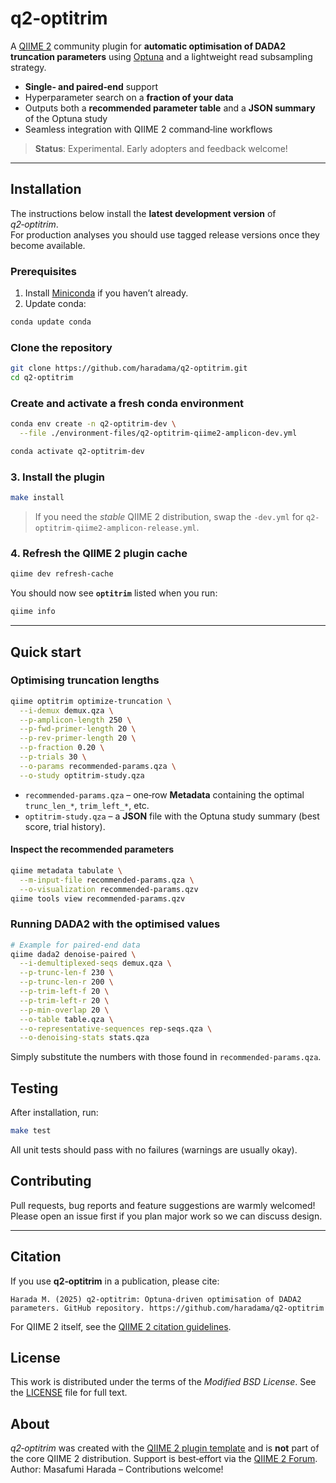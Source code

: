 # q2‑optitrim

A [QIIME 2](https://qiime2.org) community plugin for **automatic optimisation of DADA2 truncation parameters** using [Optuna](https://optuna.org) and a lightweight read subsampling strategy.

* **Single‑ and paired‑end** support  
* Hyperparameter search on a **fraction of your data**
* Outputs both a **recommended parameter table** and a **JSON summary** of the Optuna study  
* Seamless integration with QIIME 2 command‑line workflows

> **Status**: Experimental. Early adopters and feedback welcome!  

---

## Installation

The instructions below install the **latest development version** of *q2‑optitrim*.  
For production analyses you should use tagged release versions once they become available.

### Prerequisites

1. Install [Miniconda](https://conda.io/miniconda.html) if you haven’t already.  
2. Update conda:

```bash
conda update conda
```

### Clone the repository

```bash
git clone https://github.com/haradama/q2-optitrim.git
cd q2-optitrim
```

### Create and activate a fresh conda environment

```bash
conda env create -n q2-optitrim-dev \
  --file ./environment-files/q2-optitrim-qiime2-amplicon-dev.yml

conda activate q2-optitrim-dev
```

</details>

### 3. Install the plugin

```bash
make install
```

> If you need the *stable* QIIME 2 distribution, swap the `-dev.yml` for
> `q2-optitrim-qiime2-amplicon-release.yml`.

### 4. Refresh the QIIME 2 plugin cache

```bash
qiime dev refresh-cache
```

You should now see **`optitrim`** listed when you run:

```bash
qiime info
```

---

## Quick start

### Optimising truncation lengths

```bash
qiime optitrim optimize-truncation \
  --i-demux demux.qza \
  --p-amplicon-length 250 \
  --p-fwd-primer-length 20 \
  --p-rev-primer-length 20 \
  --p-fraction 0.20 \
  --p-trials 30 \
  --o-params recommended-params.qza \
  --o-study optitrim-study.qza
```

* `recommended-params.qza` – one‑row **Metadata** containing the optimal `trunc_len_*`, `trim_left_*`, etc.
* `optitrim-study.qza` – a **JSON** file with the Optuna study summary (best score, trial history).

#### Inspect the recommended parameters

```bash
qiime metadata tabulate \
  --m-input-file recommended-params.qza \
  --o-visualization recommended-params.qzv
qiime tools view recommended-params.qzv
```

### Running DADA2 with the optimised values

```bash
# Example for paired-end data
qiime dada2 denoise-paired \
  --i-demultiplexed-seqs demux.qza \
  --p-trunc-len-f 230 \
  --p-trunc-len-r 200 \
  --p-trim-left-f 20 \
  --p-trim-left-r 20 \
  --p-min-overlap 20 \
  --o-table table.qza \
  --o-representative-sequences rep-seqs.qza \
  --o-denoising-stats stats.qza
```

Simply substitute the numbers with those found in `recommended-params.qza`.

## Testing

After installation, run:

```bash
make test
```

All unit tests should pass with no failures (warnings are usually okay).

## Contributing

Pull requests, bug reports and feature suggestions are warmly welcomed!
Please open an issue first if you plan major work so we can discuss design.

---

## Citation

If you use **q2‑optitrim** in a publication, please cite:

```
Harada M. (2025) q2-optitrim: Optuna‑driven optimisation of DADA2 parameters. GitHub repository. https://github.com/haradama/q2-optitrim
```

For QIIME 2 itself, see the [QIIME 2 citation guidelines](https://qiime2.org).

## License

This work is distributed under the terms of the *Modified BSD License*.
See the [LICENSE](LICENSE) file for full text.

## About

*q2‑optitrim* was created with the [QIIME 2 plugin template](https://develop.qiime2.org) and is **not** part of the core QIIME 2 distribution. Support is best‑effort via the [QIIME 2 Forum](https://forum.qiime2.org).
Author: Masafumi Harada – Contributions welcome!
